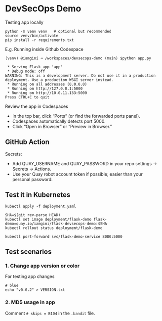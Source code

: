 # DevSecOps Demo



Testing app locally 

```shell
python -m venv venv   # optional but recommended
source venv/bin/activate
pip install -r requirements.txt
```

E.g. Running inside Github Codespace

```shell
(venv) @iamgini ➜ /workspaces/devsecops-demo (main) $python app.py

 * Serving Flask app 'app'
 * Debug mode: off
WARNING: This is a development server. Do not use it in a production deployment. Use a production WSGI server instead.
 * Running on all addresses (0.0.0.0)
 * Running on http://127.0.0.1:5000
 * Running on http://10.0.11.133:5000
Press CTRL+C to quit
```

Review the app in Codespaces

- In the top bar, click “Ports” (or find the forwarded ports panel).
- Codespaces automatically detects port 5000.
- Click “Open in Browser” or “Preview in Browser.”

## GitHub Action

Secrets:

- Add QUAY_USERNAME and QUAY_PASSWORD in your repo settings → Secrets → Actions.
- Use your Quay robot account token if possible; easier than your personal password.


## Test it in Kubernetes

```shell
kubectl apply -f deployment.yaml

SHA=$(git rev-parse HEAD)
kubectl set image deployment/flask-demo flask-demo=quay.io/iamgini/flask-devsecops-demo:$SHA
kubectl rollout status deployment/flask-demo

kubectl port-forward svc/flask-demo-service 8080:5000

```

## Test scenarios

### 1. Change app version or color

For testing app changes

```shell
# blue
echo "v0.0.2" > VERSION.txt
```

### 2. MD5 usage in app

Comment `# skips = B104` in the `.bandit` file.